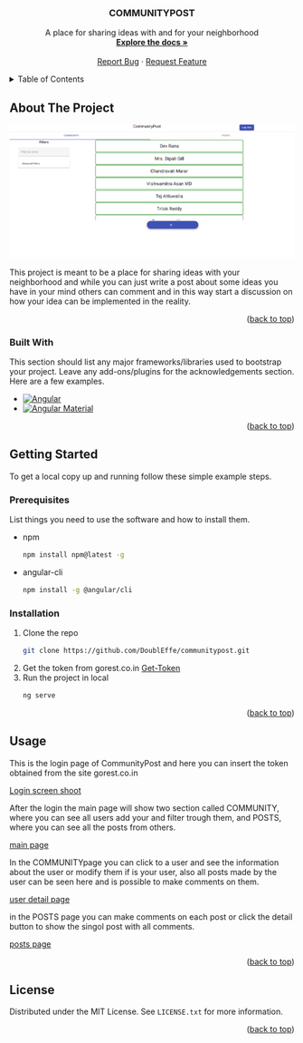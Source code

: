 <a name="readme-top"></a>


<!-- PROJECT LOGO -->
<br />
<div align="center">
 
  <h3 align="center">COMMUNITYPOST</h3>

  <p align="center">
    A place for sharing ideas with and for your neighborhood
    <br />
    <a href="https://github.com/DoublEffe/communitypost"><strong>Explore the docs »</strong></a>
    <br />
    <br />
    <a href="https://github.com/DoublEffe/communitypost/issues">Report Bug</a>
    ·
    <a href="https://github.com/DoublEffe/communitypost/issues">Request Feature</a>
  </p>
</div>



<!-- TABLE OF CONTENTS -->
<details>
  <summary>Table of Contents</summary>
  <ol>
    <li>
      <a href="#about-the-project">About The Project</a>
      <ul>
        <li><a href="#built-with">Built With</a></li>
      </ul>
    </li>
    <li>
      <a href="#getting-started">Getting Started</a>
      <ul>
        <li><a href="#prerequisites">Prerequisites</a></li>
        <li><a href="#installation">Installation</a></li>
      </ul>
    </li>
    <li><a href="#usage">Usage</a></li>
    <li><a href="#license">License</a></li>
  </ol>
</details>



<!-- ABOUT THE PROJECT -->
## About The Project

![CommunityPost Screen Shot](https://github.com/DoublEffe/communitypost/blob/main/Screenshot%20community.png)

This project is meant to be a place for sharing ideas with your neighborhood and while you can just write a post about some ideas you have in your mind
others can comment and in this way start a discussion on how your idea can be implemented in the reality.

<p align="right">(<a href="#readme-top">back to top</a>)</p>



### Built With

This section should list any major frameworks/libraries used to bootstrap your project. Leave any add-ons/plugins for the acknowledgements section. Here are a few examples.

* [![Angular][Angular-url]][Angular.io]
* [![Angular Material][Angular-material]][Angular-material.io]


<p align="right">(<a href="#readme-top">back to top</a>)</p>



<!-- GETTING STARTED -->
## Getting Started

To get a local copy up and running follow these simple example steps.

### Prerequisites

List things you need to use the software and how to install them.
* npm
  ```sh
  npm install npm@latest -g
  ```
* angular-cli
  ```sh
  npm install -g @angular/cli
  ```

### Installation

1. Clone the repo
   ```sh
   git clone https://github.com/DoublEffe/communitypost.git
   ```
2. Get the token from gorest.co.in
  [Get-Token](https://gorest.co.in/consumer/login)
3. Run the project in local
   ```sh
   ng serve
   ```

<p align="right">(<a href="#readme-top">back to top</a>)</p>



<!-- USAGE EXAMPLES -->
## Usage

This is the login page of CommunityPost and here you can insert the token obtained from the site gorest.co.in 

[Login screen shoot](https://github.com/DoublEffe/communitypost/blob/main/screenshoot/Screenshot-login.png)

After the login the main page will show two section called COMMUNITY, where you can see all users add your and filter trough them, and POSTS, where you can see all the posts from others.

[main page](https://github.com/DoublEffe/communitypost/blob/main/screenshoot/Screenshot%20community.png)

In the COMMUNITYpage you can click to a user and see the information about the user or modify them if is your user, also all posts made by the user can be seen here and is possible to make comments on them.

[user detail page](https://github.com/DoublEffe/communitypost/blob/main/screenshoot/Screenshot%20userdetail.png)

in the POSTS page you can make comments on each post or click the detail button to show the singol post with all comments.

[posts page](https://github.com/DoublEffe/communitypost/blob/main/screenshoot/Screenshot%20posts.png)


<p align="right">(<a href="#readme-top">back to top</a>)</p>


<!-- LICENSE -->
## License

Distributed under the MIT License. See `LICENSE.txt` for more information.

<p align="right">(<a href="#readme-top">back to top</a>)</p>




<!-- MARKDOWN LINKS & IMAGES -->
[Angular.io]: https://angular.io/
[Angular-url]: https://img.shields.io/badge/Angular-DD0031?style=for-the-badge&logo=angular&logoColor=white
[Angular-material]: https://img.shields.io/badge/Angular%20Material-8A2BE2
[Angular-material.io]: https://material.angular.io/
